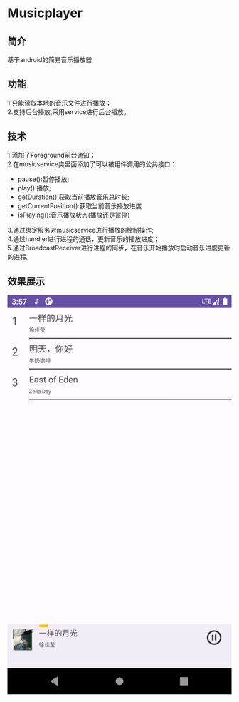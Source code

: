 # Musicplayer
## 简介
基于android的简易音乐播放器
## 功能
1.只能读取本地的音乐文件进行播放；  
2.支持后台播放,采用service进行后台播放。
## 技术
1.添加了Foreground前台通知；  
2.在musicservice类里面添加了可以被组件调用的公共接口：
  * pause():暂停播放;
  * play():播放;
  * getDuration():获取当前播放⾳乐总时长;
  * getCurrentPosition():获取当前⾳乐播放进度
  * isPlaying():⾳乐播放状态(播放还是暂停)
  
3.通过绑定服务对musicservice进行播放的控制操作;  
4.通过handler进行进程的通话，更新音乐的播放进度；  
5.通过BroadcastReceiver进行进程的同步，在音乐开始播放时启动音乐进度更新的进程。
## 效果展示
![Image](https://github.com/luoshui2/Musicplayer/blob/master/app/src/main/res/drawable/Screenshot_20230924_115744.png)

